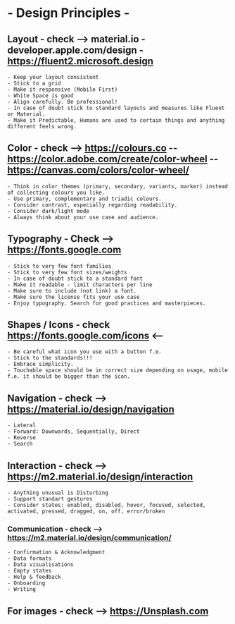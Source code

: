 # - Design Principles -

## Layout - check —> material.io - developer.apple.com/design - https://fluent2.microsoft.design

    - Keep your layout consistent
    - Stick to a grid
    - Make it responsive (Mobile First)
    - White Space is good
    - Align carefully. Be professional!
    - In case of doubt stick to standard layouts and measures like Fluent or Material.
    - Make it Predictable, Humans are used to certain things and anything different feels wrong.

## Color - check —> https://colours.co -- https://color.adobe.com/create/color-wheel -- https://canvas.com/colors/color-wheel/

    - Think in color themes (primary, secondary, variants, marker) instead of collecting colours you like.
    - Use primary, complementary and triadic colours.
    - Consider contrast, especially regarding readability.
    - Consider dark/light mode
    - Always think about your use case and audience.

## Typography - Check —> https://fonts.google.com

    - Stick to very few font families
    - Stick to very few font sizes/weights
    - In case of doubt stick to a standard font
    - Make it readable - limit characters per line
    - Make sure to include (not link) a font.
    - Make sure the license fits your use case
    - Enjoy typography. Search for good practices and masterpieces.

## Shapes / Icons - check https://fonts.google.com/icons <—

    - Be careful what icon you use with a button f.e.
    - Stick to the standards!!!
    - Embrace simplicity.
    - Touchable space should be in correct size depending on usage, mobile f.e. it should be bigger than the icon.

## Navigation - check —> https://material.io/design/navigation

    - Lateral
    - Forward: Downwards, Sequentially, Direct
    - Reverse
    - Search

## Interaction - check —> https://m2.material.io/design/interaction

    - Anything unusual is Disturbing
    - Support standart gestures
    - Consider states: enabled, disabled, hover, focused, selected, activated, pressed, dragged, on, off, error/broken

### Communication - check —> https://m2.material.io/design/communication/

    - Confirmation & Acknowledgment
    - Data formats
    - Data visualisations
    - Empty states
    - Help & feedback
    - Onboarding
    - Writing

## For images - check —> https://Unsplash.com
